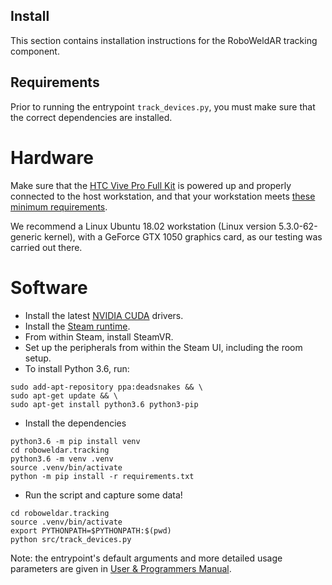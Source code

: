## Install

This section contains installation instructions for the RoboWeldAR tracking component.

## Requirements

Prior to running the entrypoint `track_devices.py`, you must make sure that the correct dependencies are installed.

# Hardware

Make sure that the [HTC Vive Pro Full Kit](https://www.vive.com/uk/product/vive-pro-full-kit/) is powered up and properly connected to the host workstation, and that your workstation meets [these minimum requirements](https://www.vive.com/us/support/vive-pro-hmd/category_howto/what-are-the-system-requirements.html).

We recommend a Linux Ubuntu 18.02 workstation (Linux version 5.3.0-62-generic kernel), with a GeForce GTX 1050 graphics card, as our testing was carried out there. 


# Software

* Install the latest [NVIDIA CUDA](https://developer.nvidia.com/cuda-downloads) drivers.
* Install the [Steam runtime](https://store.steampowered.com/about/).
* From within Steam, install SteamVR.
* Set up the peripherals from within the Steam UI, including the room setup.
* To install Python 3.6, run:
```text
sudo add-apt-repository ppa:deadsnakes && \
sudo apt-get update && \
sudo apt-get install python3.6 python3-pip
```
* Install the dependencies
```text
python3.6 -m pip install venv
cd roboweldar.tracking
python3.6 -m venv .venv
source .venv/bin/activate
python -m pip install -r requirements.txt
```
* Run the script and capture some data!
```text
cd roboweldar.tracking
source .venv/bin/activate
export PYTHONPATH=$PYTHONPATH:$(pwd)
python src/track_devices.py
```
Note: the entrypoint's default arguments and more detailed usage parameters are given in [User & Programmers Manual](usermanual.md).



